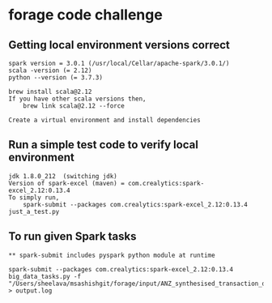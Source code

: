 # forage code challenge

## Getting local environment versions correct

    spark version = 3.0.1 (/usr/local/Cellar/apache-spark/3.0.1/)
    scala -version (= 2.12)
    python --version (= 3.7.3)

    brew install scala@2.12
    If you have other scala versions then,
        brew link scala@2.12 --force   

    Create a virtual environment and install dependencies
    
    
## Run a simple test code to verify local environment

    jdk 1.8.0_212  (switching jdk)
    Version of spark-excel (maven) = com.crealytics:spark-excel_2.12:0.13.4
    To simply run,
        spark-submit --packages com.crealytics:spark-excel_2.12:0.13.4 just_a_test.py


## To run given Spark tasks 

    ** spark-submit includes pyspark python module at runtime

    spark-submit --packages com.crealytics:spark-excel_2.12:0.13.4 big_data_tasks.py -f "/Users/sheelava/msashishgit/forage/input/ANZ_synthesised_transaction_dataset.xlsx" > output.log
